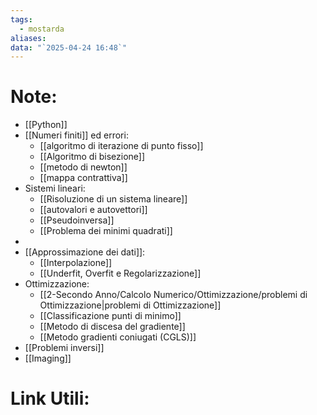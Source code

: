 ```yaml
---
tags:
  - mostarda
aliases: 
data: "`2025-04-24 16:48`"
---
```

# Note:
- [[Python]]
- [[Numeri finiti]] ed errori:
	- [[algoritmo di iterazione di punto fisso]]
	- [[Algoritmo di bisezione]]
	- [[metodo di newton]]
	- [[mappa contrattiva]]
- Sistemi lineari:
	- [[Risoluzione di un sistema lineare]]
	- [[autovalori e autovettori]]
	- [[Pseudoinversa]]
	- [[Problema dei minimi quadrati]]
- 
- [[Approssimazione dei dati]]:
	- [[Interpolazione]]
	- [[Underfit, Overfit e Regolarizzazione]]
- Ottimizzazione:
	- [[2-Secondo Anno/Calcolo Numerico/Ottimizzazione/problemi di Ottimizzazione|problemi di Ottimizzazione]]
	- [[Classificazione punti di minimo]]
	- [[Metodo di discesa del gradiente]]
	- [[Metodo gradienti coniugati (CGLS)]]
- [[Problemi inversi]]
- [[Imaging]]

# Link Utili: